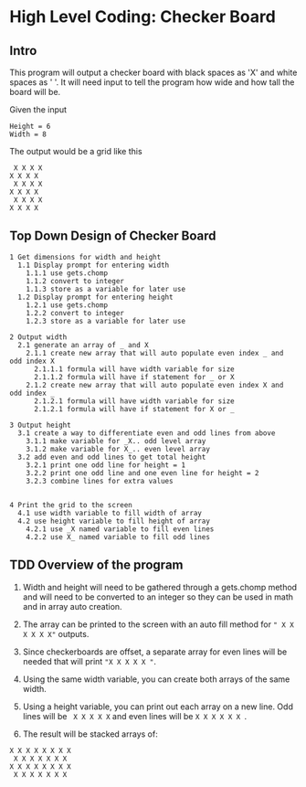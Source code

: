 # High Level Coding: Checker Board

## Intro

This program will output a checker board with black spaces as 'X' and white spaces as ' '.  It will need input to tell the program how wide and how tall the board will be.

Given the input

```
Height = 6
Width = 8
```

The output would be a grid like this

```
 X X X X
X X X X
 X X X X
X X X X
 X X X X
X X X X
```

## Top Down Design of Checker Board

```
1 Get dimensions for width and height
  1.1 Display prompt for entering width
    1.1.1 use gets.chomp
    1.1.2 convert to integer
    1.1.3 store as a variable for later use
  1.2 Display prompt for entering height
    1.2.1 use gets.chomp
    1.2.2 convert to integer
    1.2.3 store as a variable for later use

2 Output width
  2.1 generate an array of _ and X
    2.1.1 create new array that will auto populate even index _ and odd index X
      2.1.1.1 formula will have width variable for size
      2.1.1.2 formula will have if statement for _ or X
    2.1.2 create new array that will auto populate even index X and odd index _
      2.1.2.1 formula will have width variable for size
      2.1.2.1 formula will have if statement for X or _

3 Output height
  3.1 create a way to differentiate even and odd lines from above
    3.1.1 make variable for _X.. odd level array
    3.1.2 make variable for X_.. even level array
  3.2 add even and odd lines to get total height
    3.2.1 print one odd line for height = 1
    3.2.2 print one odd line and one even line for height = 2
    3.2.3 combine lines for extra values


4 Print the grid to the screen
  4.1 use width variable to fill width of array
  4.2 use height variable to fill height of array
    4.2.1 use _X named variable to fill even lines
    4.2.2 use X_ named variable to fill odd lines
```

## TDD Overview of the program

1. Width and height will need to be gathered through a gets.chomp method and will need to be converted to an integer so they can be used in math and in array auto creation.

2. The array can be printed to the screen with an auto fill method for `" X X X X X X"` outputs.

3. Since checkerboards are offset, a separate array for even lines will be needed that will print `"X X X X X "`.

4. Using the same width variable, you can create both arrays of the same width.

5. Using a height variable, you can print out each array on a new line.  Odd lines will be ` X X X X X` and even lines will be `X X X X X X `.

6.  The result will be stacked arrays of:

```
X X X X X X X X
 X X X X X X X
X X X X X X X X
 X X X X X X X
```

